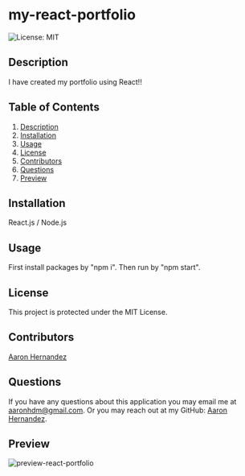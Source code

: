 # my-react-portfolio
  ![License: MIT](https://img.shields.io/badge/License-MIT-yellow.svg)
  
  ## Description
  
  I have created my portfolio using React!!
  
  ## Table of Contents
  
  1. [Description](#description)
  2. [Installation](#installation)
  3. [Usage](#usage)
  4. [License](#license)
  5. [Contributors](#contributors)
  6. [Questions](#questions)
  7. [Preview](#preview)
  
  
  ## Installation
  
  React.js / Node.js
  
  ## Usage
  
  First install packages by "npm i". Then run by "npm start".
  
  ## License
  This project is protected under the MIT License.
  
  ## Contributors
  
  [Aaron Hernandez](https://github.com/aaronhdm)
  
  ## Questions
  
  If you have any questions about this application you may email me at aaronhdm@gmail.com.
  Or you may reach out at my GitHub: [Aaron Hernandez](https://github.com/aaronhdm).
  
  ## Preview
  
  ![preview-react-portfolio](https://user-images.githubusercontent.com/107087837/191437085-3a35b794-ef9a-4d57-a714-49eaa0c80e61.png)
